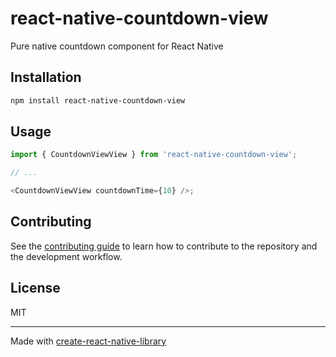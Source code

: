 # react-native-countdown-view

Pure native countdown component for React Native

## Installation

```sh
npm install react-native-countdown-view
```

## Usage

```js
import { CountdownViewView } from 'react-native-countdown-view';

// ...

<CountdownViewView countdownTime={10} />;
```

## Contributing

See the [contributing guide](CONTRIBUTING.md) to learn how to contribute to the repository and the development workflow.

## License

MIT

---

Made with [create-react-native-library](https://github.com/callstack/react-native-builder-bob)
